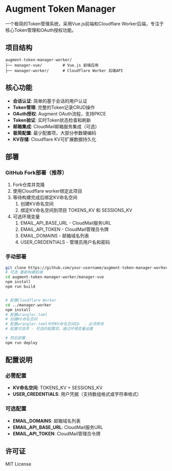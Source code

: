 # Augment Token Manager

一个极简的Token管理系统，采用Vue.js前端和Cloudflare Worker后端，专注于核心Token管理和OAuth授权功能。

## 项目结构

```
augment-token-manager-worker/
├── manager-vue/         # Vue.js 前端应用
├── manager-worker/      # Cloudflare Worker 后端API
```

## 核心功能

- **会话认证**: 简单的基于会话的用户认证
- **Token管理**: 完整的Token记录CRUD操作
- **OAuth授权**: Augment OAuth流程，支持PKCE
- **Token验证**: 实时Token状态检查和刷新
- **邮箱集成**: CloudMail邮箱服务集成（可选）
- **极简配置**: 最少配置项，大部分参数硬编码
- **KV存储**: Cloudflare KV可扩展数据持久化

## 部署

### GitHub Fork部署（推荐）

1. Fork仓库并克隆
2. 使用Cloudflare worker绑定此项目
3. 等待构建完成后绑定KV命名空间
    1. 创建KV命名空间
    2. 绑定KV命名空间到项目 TOKENS_KV 和 SESSIONS_KV
4. 可选环境变量
    1. EMAIL_API_BASE_URL - CloudMail服务URL
    2. EMAIL_API_TOKEN - CloudMail管理员令牌
    3. EMAIL_DOMAINS - 邮箱域名列表
    4. USER_CREDENTIALS - 管理员用户名和密码

### 手动部署

```bash
git clone https://github.com/your-username/augment-token-manager-worker.git
# 可选 重新构建前端
cd augment-token-manager-worker/manager-vue
npm install
npm run build


# 配置Cloudflare Worker
cd ../manager-worker
npm install
# 配置wrangler.toml
# 创建KV命名空间
# 配置wrangler.toml中的KV命名空间ID  - 必须修改
# 配置可选项 - 可选的配置项，通过环境变量设置

# 然后部署
npm run deploy
```

## 配置说明

### 必需配置
- **KV命名空间**: TOKENS_KV + SESSIONS_KV
- **USER_CREDENTIALS**: 用户凭据（支持数组格式或字符串格式）

### 可选配置
- **EMAIL_DOMAINS**: 邮箱域名列表
- **EMAIL_API_BASE_URL**: CloudMail服务URL
- **EMAIL_API_TOKEN**: CloudMail管理员令牌

## 许可证

MIT License
